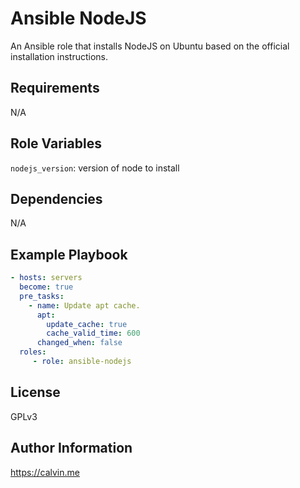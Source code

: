 # Ansible NodeJS

An Ansible role that installs NodeJS on Ubuntu based on the official installation instructions.

##  Requirements

N/A

## Role Variables

`nodejs_version`: version of node to install

## Dependencies

N/A

## Example Playbook

```yaml
- hosts: servers
  become: true
  pre_tasks:
    - name: Update apt cache.
      apt:
        update_cache: true
        cache_valid_time: 600
      changed_when: false
  roles:
     - role: ansible-nodejs
```

## License

GPLv3

## Author Information

https://calvin.me
